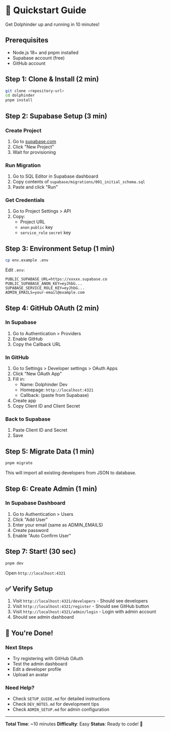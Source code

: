 # 🚀 Quickstart Guide

Get Dolphinder up and running in 10 minutes!

## Prerequisites

- Node.js 18+ and pnpm installed
- Supabase account (free)
- GitHub account

## Step 1: Clone & Install (2 min)

```bash
git clone <repository-url>
cd dolphinder
pnpm install
```

## Step 2: Supabase Setup (3 min)

### Create Project

1. Go to [supabase.com](https://supabase.com/dashboard)
2. Click "New Project"
3. Wait for provisioning

### Run Migration

1. Go to SQL Editor in Supabase dashboard
2. Copy contents of `supabase/migrations/001_initial_schema.sql`
3. Paste and click "Run"

### Get Credentials

1. Go to Project Settings > API
2. Copy:
   - Project URL
   - `anon` `public` key
   - `service_role` `secret` key

## Step 3: Environment Setup (1 min)

```bash
cp env.example .env
```

Edit `.env`:

```env
PUBLIC_SUPABASE_URL=https://xxxxx.supabase.co
PUBLIC_SUPABASE_ANON_KEY=eyJhbG...
SUPABASE_SERVICE_ROLE_KEY=eyJhbG...
ADMIN_EMAILS=your-email@example.com
```

## Step 4: GitHub OAuth (2 min)

### In Supabase

1. Go to Authentication > Providers
2. Enable GitHub
3. Copy the Callback URL

### In GitHub

1. Go to Settings > Developer settings > OAuth Apps
2. Click "New OAuth App"
3. Fill in:
   - Name: Dolphinder Dev
   - Homepage: `http://localhost:4321`
   - Callback: (paste from Supabase)
4. Create app
5. Copy Client ID and Client Secret

### Back to Supabase

1. Paste Client ID and Secret
2. Save

## Step 5: Migrate Data (1 min)

```bash
pnpm migrate
```

This will import all existing developers from JSON to database.

## Step 6: Create Admin (1 min)

### In Supabase Dashboard

1. Go to Authentication > Users
2. Click "Add User"
3. Enter your email (same as ADMIN_EMAILS)
4. Create password
5. Enable "Auto Confirm User"

## Step 7: Start! (30 sec)

```bash
pnpm dev
```

Open `http://localhost:4321`

## ✅ Verify Setup

1. Visit `http://localhost:4321/developers` - Should see developers
2. Visit `http://localhost:4321/register` - Should see GitHub button
3. Visit `http://localhost:4321/admin/login` - Login with admin account
4. Should see admin dashboard

## 🎉 You're Done!

### Next Steps

- Try registering with GitHub OAuth
- Test the admin dashboard
- Edit a developer profile
- Upload an avatar

### Need Help?

- Check `SETUP_GUIDE.md` for detailed instructions
- Check `DEV_NOTES.md` for development tips
- Check `ADMIN_SETUP.md` for admin configuration

---

**Total Time**: ~10 minutes
**Difficulty**: Easy
**Status**: Ready to code! 🚀
